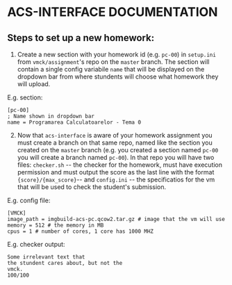 # ACS-INTERFACE DOCUMENTATION

## Steps to set up a new homework:

1. Create a new section with your homework id (e.g. `pc-00`) in `setup.ini`
from `vmck/assignment`'s repo on the `master` branch. The section will contain a
single config variabile `name` that will be displayed on the dropdown bar from
where stundents will choose what homework they will upload.

E.g. section:
```
[pc-00]
; Name shown in dropdown bar
name = Programarea Calculatoarelor - Tema 0
```

2. Now that `acs-interface` is aware of your homework assignment you must create a
branch on that same repo, named like the section you created on the `master` branch
(e.g. you created a section named `pc-00` you will create a branch named `pc-00`).
In that repo you will have two files: `checker.sh` -- the checker for the homework,
must have execution permission and must output the score as the last line with the format
`{score}/{max_score}`-- and `config.ini` -- the specificatios for the vm
that will be used to check the student's submission.

E.g. config file:
```
[VMCK]
image_path = imgbuild-acs-pc.qcow2.tar.gz # image that the vm will use
memory = 512 # the memory in MB
cpus = 1 # number of cores, 1 core has 1000 MHZ
```

E.g. checker output:
```
Some irrelevant text that
the stundent cares about, but not the
vmck.
100/100
```
